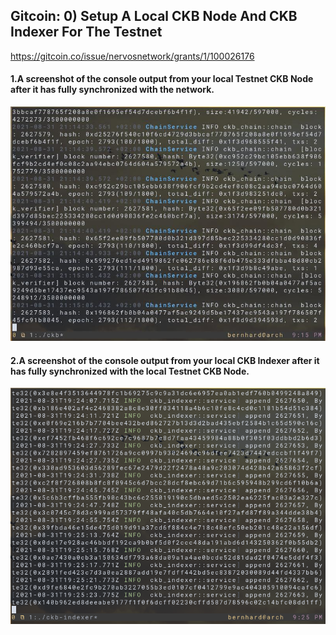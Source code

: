 ## Gitcoin: 0) Setup A Local CKB Node And CKB Indexer For The Testnet
https://gitcoin.co/issue/nervosnetwork/grants/1/100026176

#### 1.A screenshot of the console output from your local Testnet CKB Node after it has fully synchronized with the network.

![task-0_1.jpg](../src/img/task-0_1.jpg)

#### 2.A screenshot of the console output from your local CKB Indexer after it has fully synchronized with the local Testnet CKB Node.

![task-0_2.jpg](../src/img/task-0_2.jpg)
